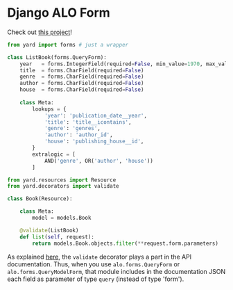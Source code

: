 # Django ALO Form

Check out [this project](https://github.com/laginha/django-alo-forms)!

```python
from yard import forms # just a wrapper

class ListBook(forms.QueryForm):
    year   = forms.IntegerField(required=False, min_value=1970, max_value=2012)
    title  = forms.CharField(required=False)
    genre  = forms.CharField(required=False)
    author = forms.CharField(required=False)
    house  = forms.CharField(required=False)
    
    class Meta:
        lookups = {
            'year': 'publication_date__year',
            'title': 'title__icontains',
            'genre': 'genres',
            'author': 'author_id',
            'house': 'publishing_house__id',
        }
        extralogic = [
            AND('genre', OR('author', 'house'))   
        ]
```

```python
from yard.resources import Resource
from yard.decorators import validate

class Book(Resource):

    class Meta:
        model = models.Book

    @validate(ListBook)
    def list(self, request):
        return models.Book.objects.filter(**request.form.parameters)
```

As explained [here](meta/documentation.md), the `validate` decorator plays a part in the API documentation. Thus, when you use `alo.forms.QueryForm` or `alo.forms.QueryModelForm`, that module includes in the documentation JSON each field as parameter of type `query` (instead of type 'form').
 

